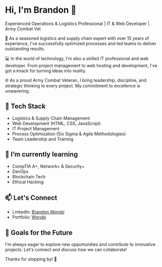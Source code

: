 # Hi, I'm Brandon 👋

Experienced Operations & Logistics Professional | IT & Web Developer | Army Combat Vet

🚀 As a seasoned logistics and supply chain expert with over 15 years of experience, I've successfully optimized processes and led teams to deliver outstanding results.

💻 In the world of technology, I'm also a skilled IT professional and web developer. From project management to web hosting and development, I've got a knack for turning ideas into reality.

🌐 As a proud Army Combat Veteran, I bring leadership, discipline, and strategic thinking to every project. My commitment to excellence is unwavering.

## 🔧 Tech Stack

- Logistics & Supply Chain Management
- Web Development (HTML, CSS, JavaScript)
- IT Project Management
- Process Optimization (Six Sigma & Agile Methodologies)
- Team Leadership and Training

## 🌱 I’m currently learning

- CompTIA A+, Network+ & Security+
- DevOps
- Blockchain Tech
- Ethical Hacking

## 📫 Let's Connect

- LinkedIn: [Brandon Worobi](https://www.linkedin.com/in/worobi/)
- Portfolio: [Worobi](https://www.worobi.com)

## 🚀 Goals for the Future

I'm always eager to explore new opportunities and contribute to innovative projects. Let's connect and discuss how we can collaborate!

Thanks for stopping by! 👊
